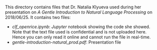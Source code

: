 This directory contains files that Dr. Natalia Klyueva used during her presentation on _A Gentle Introduction to Natural Language Processing_ on 2018/06/25. It contains two files:

* _clf\_openrice.ipynb_: _Jupyter_ notebook showing the code she showed. Note that the text file used is confidential and is not uploaded here. Hence you can only read it online and cannot run the file in real-time.
* _gentle-introduction-natural\_prod.pdf_: Presentation file
